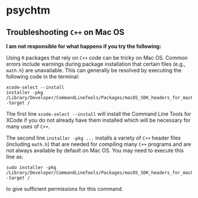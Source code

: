 # psychtm

## Troubleshooting `C++` on Mac OS

**I am not responsible for what happens if you try the following:**

Using `R` packages that rely on `C++` code can be tricky on Mac OS. Common
errors include warnings during package installation that certain files (e.g.,
`math.h`) are unavailable. This can generally be resolved by executing the
following code in the terminal:

```{bash}
xcode-select --install
installer -pkg /Library/Developer/CommandLineTools/Packages/macOS_SDK_headers_for_macOS_10.14.pkg -target /
```

The first line `xcode-select --install` will install the Command Line Tools
for XCode if you do not already have them installed which will be necessary for
many uses of `C++`.

The second line `installer -pkg ...` installs a variety of `C++` header files
(including `math.h`) that are needed for compiling many `C++` programs and are
not always available by default on Mac OS. You may need to execute this line as:

```{bash}
sudo installer -pkg /Library/Developer/CommandLineTools/Packages/macOS_SDK_headers_for_macOS_10.14.pkg -target /
```

to give sufficient permissions for this command.
